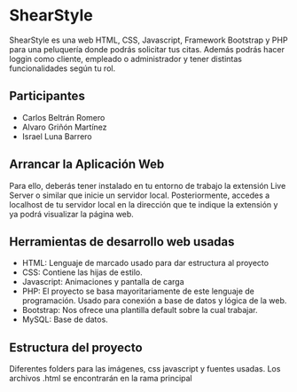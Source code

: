 # ShearStyle
ShearStyle es una web HTML, CSS, Javascript, Framework Bootstrap y PHP para una peluquería donde podrás solicitar tus citas. Además podrás hacer loggin como cliente, empleado o administrador y tener distintas funcionalidades según tu rol.

## Participantes
- Carlos Beltrán Romero
- Alvaro Griñón Martínez
- Israel Luna Barrero
  
 ## Arrancar la Aplicación Web
Para ello, deberás tener instalado en tu entorno de trabajo la extensión Live Server o similar que inicie un servidor local.
Posteriormente, accedes a localhost de tu servidor local en la dirección que te indique la extensión y ya podrá visualizar la página web.

## Herramientas de desarrollo web usadas
- HTML: Lenguaje de marcado usado para dar estructura al proyecto
- CSS: Contiene las hijas de estilo.
- Javascript: Animaciones y pantalla de carga
- PHP: El proyecto se basa mayoritariamente de este lenguaje de programación. Usado para conexión a base de datos y lógica de la web.
- Bootstrap: Nos ofrece una plantilla default sobre la cual trabajar.
- MySQL: Base de datos.

## Estructura del proyecto
Diferentes folders para las imágenes, css javascript y fuentes usadas. 
Los archivos .html se encontrarán en la rama principal



